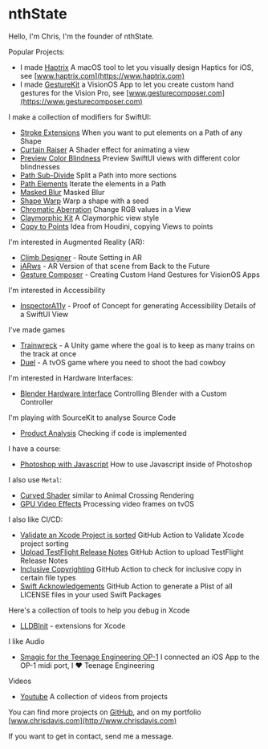 # nthState

Hello, I'm Chris, I'm the founder of nthState.

Popular Projects:

- I made [Haptrix](https://github.com/nthState/Haptrix) A macOS tool to let you visually design Haptics for iOS, see [www.haptrix.com](https://www.haptrix.com)
- I made [GestureKit](https://github.com/nthstate/gesturekit) a VisionOS App to let you create custom hand gestures for the Vision Pro, see [www.gesturecomposer.com](https://www.gesturecomposer.com)

I make a collection of modifiers for SwiftUI:

- [Stroke Extensions](https://github.com/nthState/StrokeExtensions) When you want to put elements on a Path of any Shape
- [Curtain Raiser](https://github.com/nthState/CurtainRaiser) A Shader effect for animating a view
- [Preview Color Blindness](https://github.com/nthState/PreviewColorBlindness) Preview SwiftUI views with different color blindnesses
- [Path Sub-Divide](https://github.com/nthState/PathSubdivide) Split a Path into more sections
- [Path Elements](https://github.com/nthState/PathElements) Iterate the elements in a Path
- [Masked Blur](https://github.com/nthState/MaskedBlur) Masked Blur
- [Shape Warp](https://github.com/nthState/ShapeWarp) Warp a shape with a seed
- [Chromatic Aberration](https://github.com/nthState/ChromaticAberration) Change RGB values in a View
- [Claymorphic Kit](https://github.com/nthState/ClaymorphicKit) A Claymorphic view style 
- [Copy to Points](https://github.com/nthState/CopyToPoints) Idea from Houdini, copying Views to points

I'm interested in Augmented Reality (AR):

- [Climb Designer](https://www.youtube.com/watch?v=tRRNfKj1rfU) - Route Setting in AR
- [jARws](https://apps.apple.com/us/app/jarws/id352431301?ls=1) - AR Version of that scene from Back to the Future
- [Gesture Composer](https://apps.apple.com/us/app/gesture-composer/id6478170862) - Creating Custom Hand Gestures for VisionOS Apps

I'm interested in Accessibility

- [InspectorA11y](https://github.com/nthState/InspectorA11y) - Proof of Concept for generating Accessibility Details of a SwiftUI View

I've made games

- [Trainwreck](https://www.youtube.com/watch?v=4xWZf5TzcCc) - A Unity game where the goal is to keep as many trains on the track at once
- [Duel](https://www.youtube.com/watch?v=bD_XbD0Ma7E) - A tvOS game where you need to shoot the bad cowboy


I'm interested in Hardware Interfaces:

- [Blender Hardware Interface](https://www.youtube.com/watch?v=FWCsz6pDwb4) Controlling Blender with a Custom Controller

I'm playing with SourceKit to analyse Source Code

- [Product Analysis](https://github.com/nthState/ProductAnalysis) Checking if code is implemented

I have a course:

- [Photoshop with Javascript](https://github.com/nthState/PhotoshopWithJavascript) How to use Javascript inside of Photoshop

I also use `Metal`:

- [Curved Shader](https://github.com/nthState/CurvedShader) similar to Animal Crossing Rendering
- [GPU Video Effects](https://github.com/nthState/GPUVideoEffectsWithTVOS) Processing video frames on tvOS

I also like CI/CD:

- [Validate an Xcode Project is sorted](https://github.com/nthState/ValidateXcodeProjectSorted) GitHub Action to Validate Xcode project sorting
- [Upload TestFlight Release Notes](https://github.com/nthState/UploadTestFlightReleaseNotes) GitHub Action to upload TestFlight Release Notes
- [Inclusive Copyrighting](https://github.com/nthState/InclusiveCopywriting) GitHub Action to check for inclusive copy in certain file types
- [Swift Acknowledgements](https://github.com/nthState/SwiftAcknowledgements) GitHub Action to generate a Plist of all LICENSE files in your used Swift Packages

Here's a collection of tools to help you debug in Xcode

- [LLDBInit](https://github.com/nthState/lldbinit) - extensions for Xcode

I like Audio

- [Smagic for the Teenage Engineering OP-1](https://teenage.engineering/products/op-1/original/anniversary/made-on-op-1) I connected an iOS App to the OP-1 midi port, I ❤️ Teenage Engineering

Videos

- [Youtube](https://www.youtube.com/channel/UCUe3_Lw8_B5e_Gse7a2KHdQ/videos) A collection of videos from projects

You can find more projects on [GitHub](https://github.com/nthState), and on my portfolio [www.chrisdavis.com](http://www.chrisdavis.com)

If you want to get in contact, send me a message.